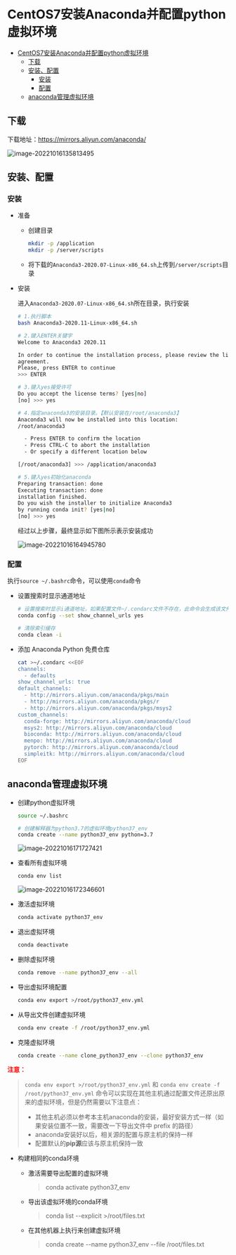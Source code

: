 # CentOS7安装Anaconda并配置python虚拟环境
- [CentOS7安装Anaconda并配置python虚拟环境](#centos7安装anaconda并配置python虚拟环境)
  - [下载](#下载)
  - [安装、配置](#安装配置)
    - [安装](#安装)
    - [配置](#配置)
  - [anaconda管理虚拟环境](#anaconda管理虚拟环境)

## 下载

下载地址：https://mirrors.aliyun.com/anaconda/

![image-20221016135813495](https://s2.loli.net/2022/11/20/65YAsnWkBtxdKhS.png)

## 安装、配置

### 安装

- 准备

  - 创建目录

    ```bash
    mkdir -p /application
    mkdir -p /server/scripts
    ```

    

  - 将下载的`Anaconda3-2020.07-Linux-x86_64.sh`上传到`/server/scripts`目录

- 安装

  进入`Anaconda3-2020.07-Linux-x86_64.sh`所在目录，执行安装

  ```bash
  # 1.执行脚本
  bash Anaconda3-2020.11-Linux-x86_64.sh
  
  # 2.键入ENTER关键字
  Welcome to Anaconda3 2020.11
  
  In order to continue the installation process, please review the license
  agreement.
  Please, press ENTER to continue
  >>> ENTER
  
  # 3.键入yes接受许可
  Do you accept the license terms? [yes|no]
  [no] >>> yes
  
  # 4.指定anaconda3的安装目录。【默认安装在/root/anaconda3】
  Anaconda3 will now be installed into this location:
  /root/anaconda3
  
    - Press ENTER to confirm the location
    - Press CTRL-C to abort the installation
    - Or specify a different location below
  
  [/root/anaconda3] >>> /application/anaconda3
  
  # 5.键入yes初始化anaconda
  Preparing transaction: done
  Executing transaction: done
  installation finished.
  Do you wish the installer to initialize Anaconda3
  by running conda init? [yes|no]
  [no] >>> yes
  ```

  经过以上步骤，最终显示如下图所示表示安装成功

  ![image-20221016164945780](https://s2.loli.net/2022/11/20/sb1fTvKocQklRJN.png)

### 配置

​	执行`source ~/.bashrc`命令，可以使用`conda`命令

- 设置搜索时显示通道地址

  ```bash
  # 设置搜索时显示i通道地址，如果配置文件~/.condarc文件不存在，此命令会生成该文件
  conda config --set show_channel_urls yes
  
  # 清除索引缓存
  conda clean -i
  ```
  
- 添加 Anaconda Python 免费仓库

  ```bash
  cat >~/.condarc <<EOF
  channels:
    - defaults
  show_channel_urls: true
  default_channels:
    - http://mirrors.aliyun.com/anaconda/pkgs/main
    - http://mirrors.aliyun.com/anaconda/pkgs/r
    - http://mirrors.aliyun.com/anaconda/pkgs/msys2
  custom_channels:
    conda-forge: http://mirrors.aliyun.com/anaconda/cloud
    msys2: http://mirrors.aliyun.com/anaconda/cloud
    bioconda: http://mirrors.aliyun.com/anaconda/cloud
    menpo: http://mirrors.aliyun.com/anaconda/cloud
    pytorch: http://mirrors.aliyun.com/anaconda/cloud
    simpleitk: http://mirrors.aliyun.com/anaconda/cloud
  EOF
  ```

## anaconda管理虚拟环境

- 创建python虚拟环境

  ```bash
  source ~/.bashrc
  
  # 创建解释器为python3.7的虚拟环境python37_env
  conda create --name python37_env python=3.7
  ```

  ![image-20221016171727421](https://s2.loli.net/2022/11/20/iWN71Z5zjsyJ2OC.png)

- 查看所有虚拟环境

  ```bash
  conda env list
  ```

  ![image-20221016172346601](https://s2.loli.net/2022/11/20/uh9KDEjQCkeJmZa.png)

- 激活虚拟环境

  ```bash
  conda activate python37_env
  ```

- 退出虚拟环境

  ```bash
  conda deactivate
  ```

- 删除虚拟环境

  ```bash
  conda remove --name python37_env --all
  ```

- 导出虚拟环境配置

  ```bash
  conda env export >/root/python37_env.yml
  ```

- 从导出文件创建虚拟环境

  ```bash
  conda env create -f /root/python37_env.yml
  ```

- 克隆虚拟环境

  ```bash
  conda create --name clone_python37_env --clone python37_env
  ```

**<font color='red'>注意：</font>**

> `conda env export >/root/python37_env.yml` 和 `conda env create -f /root/python37_env.yml`  命令可以实现在其他主机通过配置文件还原出原来的虚拟环境，但是仍然需要以下注意点：
>
> - 其他主机必须以参考本主机anaconda的安装，最好安装方式一样（如果安装位置不一致，需要改一下导出文件中 prefix 的路径）
> - anaconda安装好以后，相关源的配置与原主机的保持一样
> - 配置默认的**pip源**应该与原主机保持一致

- 构建相同的conda环境

  - 激活需要导出配置的虚拟环境

    > conda activate python37_env

  - 导出该虚拟环境的conda环境

    > conda list --explicit >/root/files.txt

  - 在其他机器上执行来创建虚拟环境

    >  conda create --name python37_env --file /root/files.txt
